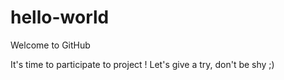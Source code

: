 # hello-world
Welcome to GitHub

It's time to participate to project ! Let's give a try, don't be shy ;)

